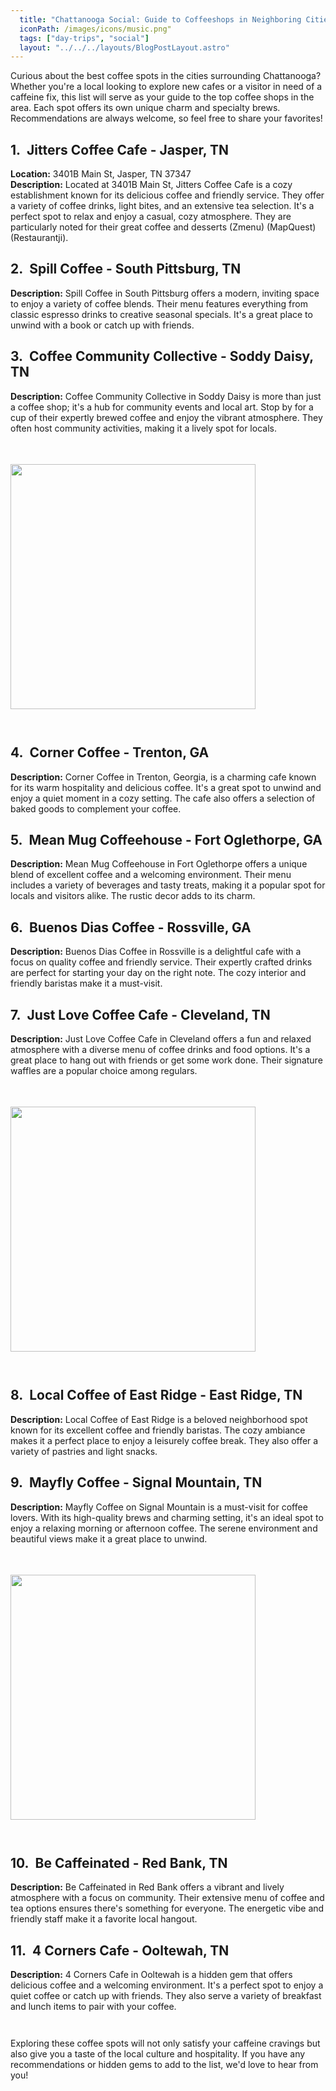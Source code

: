 ```yaml
---
  title: "Chattanooga Social: Guide to Coffeeshops in Neighboring Cities"
  iconPath: /images/icons/music.png"
  tags: ["day-trips", "social"]
  layout: "../../../layouts/BlogPostLayout.astro"
---
```

<style>
  @media (min-width: 768px) {
    .responsive-box {
      width: 28em !important;
      height: 28em !important;
    }
  }
</style>
<div>
  <div>
    Curious about the best coffee spots in the cities surrounding Chattanooga? Whether you're a local looking to explore new cafes or a visitor in need of a caffeine fix, this list will serve as your guide to the top coffee shops in the area. Each spot offers its own unique charm and specialty brews. Recommendations are always welcome, so feel free to share your favorites!
  </div>

  <div class="pb-2">
    <h2><span class="color-pink">1.</span>&nbsp;&nbsp;Jitters Coffee Cafe - Jasper, TN</h2>
    <div class="mb-0p5"><b>Location:</b> 3401B Main St, Jasper, TN 37347</div>
    <div class="mb-0p5"><b>Description:</b> Located at 3401B Main St, Jitters Coffee Cafe is a cozy establishment known for its delicious coffee and friendly service. They offer a variety of coffee drinks, light bites, and an extensive tea selection. It's a perfect spot to relax and enjoy a casual, cozy atmosphere. They are particularly noted for their great coffee and desserts​ (Zmenu)​​ (MapQuest)​​ (Restaurantji)​.</div>
  </div>

  <div class="pb-2">
    <h2><span class="color-pink">2.</span>&nbsp;&nbsp;Spill Coffee - South Pittsburg, TN</h2>
    <div class="mb-0p5"><b>Description:</b> Spill Coffee in South Pittsburg offers a modern, inviting space to enjoy a variety of coffee blends. Their menu features everything from classic espresso drinks to creative seasonal specials. It's a great place to unwind with a book or catch up with friends.</div>
  </div>

  <div class="pb-2">
    <h2><span class="color-pink">3.</span>&nbsp;&nbsp;Coffee Community Collective - Soddy Daisy, TN</h2>
    <div class="mb-0p5"><b>Description:</b> Coffee Community Collective in Soddy Daisy is more than just a coffee shop; it's a hub for community events and local art. Stop by for a cup of their expertly brewed coffee and enjoy the vibrant atmosphere. They often host community activities, making it a lively spot for locals.</div>
  </div>

  <div class="flex justify-center">
    <image src="/images/chattanooga_guides/social/coffee1.webp" class="responsive-box" style="width: 20em; height: 20em; margin-bottom: 2em; margin-top: 3.5em;">
  </div>


  <div class="pb-2">
    <h2><span class="color-pink">4.</span>&nbsp;&nbsp;Corner Coffee - Trenton, GA</h2>
    <div class="mb-0p5"><b>Description:</b> Corner Coffee in Trenton, Georgia, is a charming cafe known for its warm hospitality and delicious coffee. It's a great spot to unwind and enjoy a quiet moment in a cozy setting. The cafe also offers a selection of baked goods to complement your coffee.</div>
  </div>

  <div class="pb-2">
    <h2><span class="color-pink">5.</span>&nbsp;&nbsp;Mean Mug Coffeehouse - Fort Oglethorpe, GA</h2>
    <div class="mb-0p5"><b>Description:</b> Mean Mug Coffeehouse in Fort Oglethorpe offers a unique blend of excellent coffee and a welcoming environment. Their menu includes a variety of beverages and tasty treats, making it a popular spot for locals and visitors alike. The rustic decor adds to its charm.</div>
  </div>

  <div class="pb-2">
    <h2><span class="color-pink">6.</span>&nbsp;&nbsp;Buenos Dias Coffee - Rossville, GA</h2>
    <div class="mb-0p5"><b>Description:</b> Buenos Dias Coffee in Rossville is a delightful cafe with a focus on quality coffee and friendly service. Their expertly crafted drinks are perfect for starting your day on the right note. The cozy interior and friendly baristas make it a must-visit.</div>
  </div>

  <div class="pb-2">
    <h2><span class="color-pink">7.</span>&nbsp;&nbsp;Just Love Coffee Cafe - Cleveland, TN</h2>
    <div class="mb-0p5"><b>Description:</b> Just Love Coffee Cafe in Cleveland offers a fun and relaxed atmosphere with a diverse menu of coffee drinks and food options. It's a great place to hang out with friends or get some work done. Their signature waffles are a popular choice among regulars.</div>
  </div>

  <div class="flex justify-center">
    <image src="/images/chattanooga_guides/social/coffee1.webp" class="responsive-box" style="width: 20em; height: 20em; margin-bottom: 2em; margin-top: 3.5em;">
  </div>


  <div class="pb-2">
    <h2><span class="color-pink">8.</span>&nbsp;&nbsp;Local Coffee of East Ridge - East Ridge, TN</h2>
    <div class="mb-0p5"><b>Description:</b> Local Coffee of East Ridge is a beloved neighborhood spot known for its excellent coffee and friendly baristas. The cozy ambiance makes it a perfect place to enjoy a leisurely coffee break. They also offer a variety of pastries and light snacks.</div>
  </div>

  <div class="pb-2">
    <h2><span class="color-pink">9.</span>&nbsp;&nbsp;Mayfly Coffee - Signal Mountain, TN</h2>
    <div class="mb-0p5"><b>Description:</b> Mayfly Coffee on Signal Mountain is a must-visit for coffee lovers. With its high-quality brews and charming setting, it's an ideal spot to enjoy a relaxing morning or afternoon coffee. The serene environment and beautiful views make it a great place to unwind.</div>
  </div>

  <div class="flex justify-center">
    <image src="/images/chattanooga_guides/social/coffee1.webp" class="responsive-box" style="width: 20em; height: 20em; margin-bottom: 2em; margin-top: 3.5em;">
  </div>


  <div class="pb-2">
    <h2><span class="color-pink">10.</span>&nbsp;&nbsp;Be Caffeinated - Red Bank, TN</h2>
    <div class="mb-0p5"><b>Description:</b> Be Caffeinated in Red Bank offers a vibrant and lively atmosphere with a focus on community. Their extensive menu of coffee and tea options ensures there's something for everyone. The energetic vibe and friendly staff make it a favorite local hangout.</div>
  </div>

  <div class="pb-2">
    <h2><span class="color-pink">11.</span>&nbsp;&nbsp;4 Corners Cafe - Ooltewah, TN</h2>
    <div class="mb-0p5"><b>Description:</b> 4 Corners Cafe in Ooltewah is a hidden gem that offers delicious coffee and a welcoming environment. It's a perfect spot to enjoy a quiet coffee or catch up with friends. They also serve a variety of breakfast and lunch items to pair with your coffee.</div>
  </div>

  <div style="margin-top: 3em;">Exploring these coffee spots will not only satisfy your caffeine cravings but also give you a taste of the local culture and hospitality. If you have any recommendations or hidden gems to add to the list, we'd love to hear from you!</div>
</div>
